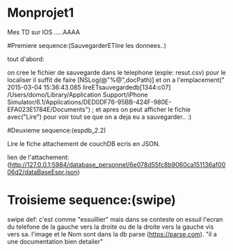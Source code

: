 
# Monprojet1
Mes TD sur IOS .....AAAA

#Premiere sequence:(SauvegarderETlire les donnees..)

tout d'abord:

on cree le fichier de sauvegarde dans le telephone (exple: resut.csv) pour le localiser il suffit de faire [NSLog(@"%@",docPath)] et on a l'emplacement(" 2015-03-04 15:36:43.085 lireETsauvegardedb[1344:c07] /Users/domo/Library/Application Support/iPhone Simulator/6.1/Applications/DED0DF76-95BB-424F-980E-EFA023E1784E/Documents") ; et apres on peut afficher le fichie avec("Lire") pour voir tout se que on a deja eu a sauvegarder.. :)


#Deuxieme sequence:(espdb_2.2)

Lire le fiche attachement de couchDB ecris en JSON.

lien de l'attachement: (http://127.0.0.1:5984/database_personnel/6e078d55fc8b9060ca151136af0006d2/dataBaseEspr.json)

# Troisieme sequence:(swipe) 
swipe def: c'est comme "essuillier" mais dans se conteste on essuil l'ecran du telefone de la gauche vers la droite ou de la droite vers la gauche vis vers sa.
l'image et le Nom sont dans  la db parse (https://parse.com). "il a une documentation bien detailer" 




